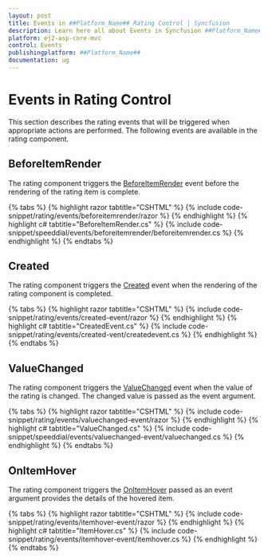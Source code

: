 ```yaml
---
layout: post
title: Events in ##Platform_Name## Rating Control | Syncfusion
description: Learn here all about Events in Syncfusion ##Platform_Name## Rating control of Syncfusion Essential JS 2 and more.
platform: ej2-asp-core-mvc
control: Events
publishingplatform: ##Platform_Name##
documentation: ug
---
```


# Events in Rating Control

This section describes the rating events that will be triggered when appropriate actions are performed. The following events are available in the rating component.

## BeforeItemRender

The rating component triggers the [BeforeItemRender](https://help.syncfusion.com/cr/aspnetmvc-js2/Syncfusion.EJ2.Inputs.Rating.html#Syncfusion_EJ2_Inputs_Rating_BeforeItemRender) event before the rendering of the rating item is complete.

{% tabs %}
{% highlight razor tabtitle="CSHTML" %}
{% include code-snippet/rating/events/beforeitemrender/razor %}
{% endhighlight %}
{% highlight c# tabtitle="BeforeItemRender.cs" %}
{% include code-snippet/speeddial/events/beforeitemrender/beforeitemrender.cs %}
{% endhighlight %}
{% endtabs %}

## Created

The rating component triggers the [Created](https://help.syncfusion.com/cr/aspnetmvc-js2/Syncfusion.EJ2.Inputs.Rating.html#Syncfusion_EJ2_Inputs_Rating_Created) event when the rendering of the rating component is completed.

{% tabs %}
{% highlight razor tabtitle="CSHTML" %}
{% include code-snippet/rating/events/created-event/razor %}
{% endhighlight %}
{% highlight c# tabtitle="CreatedEvent.cs" %}
{% include code-snippet/rating/events/created-vent/createdevent.cs %}
{% endhighlight %}
{% endtabs %}

## ValueChanged

The rating component triggers the [ValueChanged](https://help.syncfusion.com/cr/aspnetmvc-js2/Syncfusion.EJ2.Inputs.Rating.html#Syncfusion_EJ2_Inputs_Rating_ValueChanged) event when the value of the rating is changed. The changed value is passed as the event argument.

{% tabs %}
{% highlight razor tabtitle="CSHTML" %}
{% include code-snippet/rating/events/valuechanged-event/razor %}
{% endhighlight %}
{% highlight c# tabtitle="ValueChanged.cs" %}
{% include code-snippet/speeddial/events/valuechanged-event/valuechanged.cs %}
{% endhighlight %}
{% endtabs %}

## OnItemHover

The rating component triggers the [OnItemHover](https://help.syncfusion.com/cr/aspnetmvc-js2/Syncfusion.EJ2.Inputs.Rating.html#Syncfusion_EJ2_Inputs_Rating_OnItemHover) passed as an event argument provides the details of the hovered item.

{% tabs %}
{% highlight razor tabtitle="CSHTML" %}
{% include code-snippet/rating/events/itemhover-event/razor %}
{% endhighlight %}
{% highlight c# tabtitle="ItemHover.cs" %}
{% include code-snippet/rating/events/itemhover-event/itemhover.cs %}
{% endhighlight %}
{% endtabs %}
